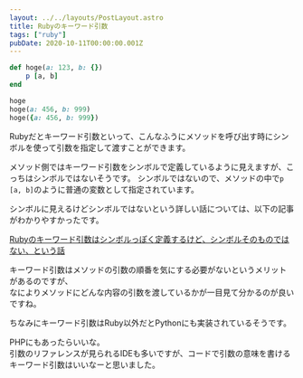 ```yaml
---
layout: ../../layouts/PostLayout.astro
title: Rubyのキーワード引数
tags: ["ruby"]
pubDate: 2020-10-11T00:00:00.001Z
---
```


```ruby
def hoge(a: 123, b: {})
    p [a, b]
end

hoge
hoge(a: 456, b: 999)
hoge({a: 456, b: 999})
```

Rubyだとキーワード引数といって、こんなふうにメソッドを呼び出す時にシンボルを使って引数を指定して渡すことができます。

メソッド側ではキーワード引数をシンボルで定義しているように見えますが、こっちはシンボルではないそうです。
シンボルではないので、メソッドの中で`p [a, b]`のように普通の変数として指定されています。

シンボルに見えるけどシンボルではないという詳しい話については、以下の記事がわかりやすかったです。

<a href="https://qiita.com/jnchito/items/74e0930c54df90f9704c" target="_blank">Rubyのキーワード引数はシンボルっぽく定義するけど、シンボルそのものではない、という話</a>

キーワード引数はメソッドの引数の順番を気にする必要がないというメリットがあるのですが、  
なによりメソッドにどんな内容の引数を渡しているかが一目見て分かるのが良いですね。

ちなみにキーワード引数はRuby以外だとPythonにも実装されているそうです。

PHPにもあったらいいな。  
引数のリファレンスが見られるIDEも多いですが、コードで引数の意味を書けるキーワード引数はいいなーと思いました。
